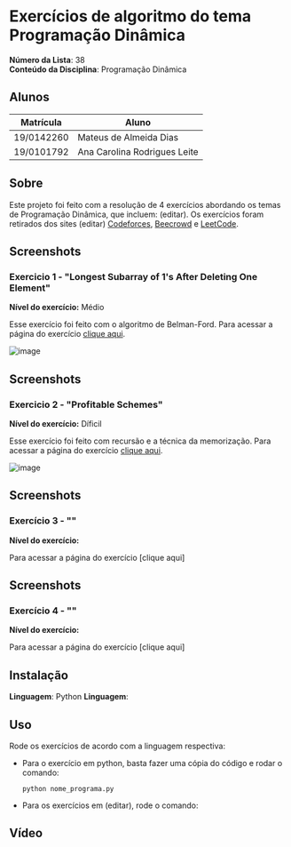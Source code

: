 # Exercícios de algoritmo do tema Programação Dinâmica

**Número da Lista**: 38<br>
**Conteúdo da Disciplina**: Programação Dinâmica <br>

## Alunos
|Matrícula | Aluno |
| -- | -- |
| 19/0142260  |  Mateus de Almeida Dias |
| 19/0101792  |  Ana Carolina Rodrigues Leite |

## Sobre 
Este projeto foi feito com a resolução de 4 exercícios abordando os temas de Programação Dinâmica, que incluem: (editar). Os exercícios foram retirados dos sites (editar) [Codeforces](https://codeforces.com/), [Beecrowd](https://www.beecrowd.com.br/judge/pt/login) e [LeetCode](https://leetcode.com/).

## Screenshots
### Exercicio 1 - "Longest Subarray of 1's After Deleting One Element"

**Nível do exercício:** Médio

Esse exercício foi feito com o algoritmo de Belman-Ford. Para acessar a página do exercício [clique aqui](https://leetcode.com/problems/longest-subarray-of-1s-after-deleting-one-element/description/).

![image](https://github.com/projeto-de-algoritmos/PD_Exercicios_Dupla38/assets/49570180/2612eb2b-735a-408b-80a0-8bb0fe663b92)


## Screenshots
### Exercicio 2 - "Profitable Schemes"

**Nível do exercício:** Díficil

Esse exercício foi feito com recursão e a técnica da memorização. Para acessar a página do exercício [clique aqui](https://leetcode.com/problems/profitable-schemes/description/).

![image](https://github.com/projeto-de-algoritmos/PD_Exercicios_Dupla38/assets/49570180/f8d37d64-9eec-49ba-be81-e94fe50996b0)


## Screenshots

### Exercício 3 - ""

**Nível do exercício:** 

Para acessar a página do exercício [clique aqui]

## Screenshots

### Exercício 4 - ""

**Nível do exercício:** 

Para acessar a página do exercício [clique aqui]


## Instalação 

**Linguagem**: Python
**Linguagem**: 


## Uso 
Rode os exercícios de acordo com a linguagem respectiva:
  - Para o exercício em python, basta fazer uma cópia do código e rodar o comando:
    
    ``
    python nome_programa.py
    ``
      
  - Para os exercícios em (editar), rode o comando:
       
       
## Vídeo


